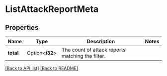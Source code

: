 # ListAttackReportMeta

## Properties

Name | Type | Description | Notes
------------ | ------------- | ------------- | -------------
**total** | Option<**i32**> | The count of attack reports matching the filter. | 

[[Back to API list]](../README.md#documentation-for-api-endpoints) [[Back to README]](../README.md)


